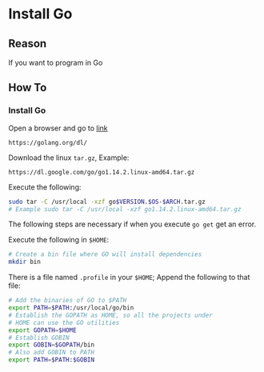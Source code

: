 # Install Go

## Reason

If you want to program in Go

## How To

### Install Go

Open a browser and go to [link](https://golang.org/dl/)

```
https://golang.org/dl/
```

Download the linux `tar.gz`, Example:

```
https://dl.google.com/go/go1.14.2.linux-amd64.tar.gz
```

Execute the following:

```bash
sudo tar -C /usr/local -xzf go$VERSION.$OS-$ARCH.tar.gz
# Example sudo tar -C /usr/local -xzf go1.14.2.linux-amd64.tar.gz
```

The following steps are necessary if when you execute `go get` get an error.

Execute the following in `$HOME`:

```bash
# Create a bin file where GO will install dependencies
mkdir bin
```

There is a file named `.profile` in your `$HOME`; Append the following to that file:

```bash
# Add the binaries of GO to $PATH
export PATH=$PATH:/usr/local/go/bin
# Establish the GOPATH as HOME, so all the projects under
# HOME can use the GO utilities
export GOPATH=$HOME
# Establish GOBIN
export GOBIN=$GOPATH/bin
# Also add GOBIN to PATH 
export PATH=$PATH:$GOBIN
```
